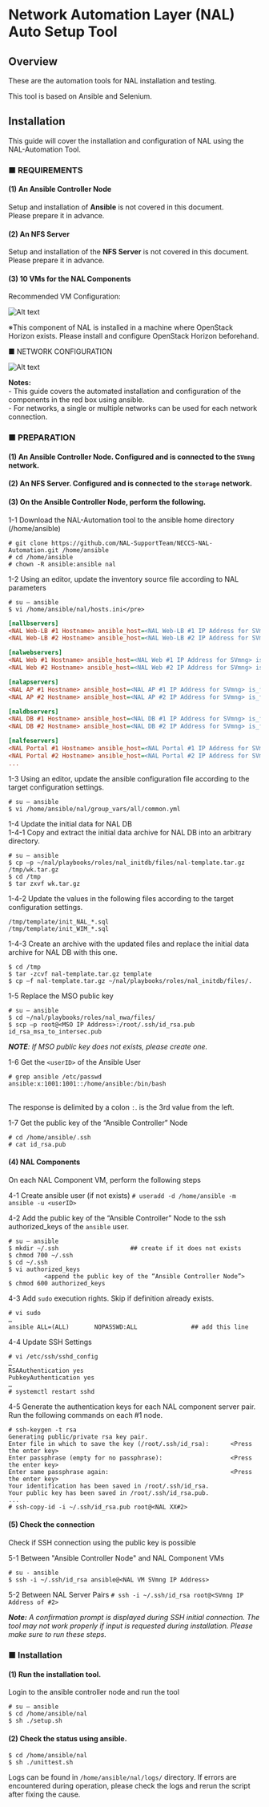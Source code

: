 # Network Automation Layer (NAL) Auto Setup Tool

## Overview
These are the automation tools for NAL installation and testing.

This tool is based on Ansible and Selenium.

## Installation
This guide will cover the installation and configuration of NAL using the NAL-Automation Tool.

### ■ REQUIREMENTS 
#### (1)  An Ansible Controller Node

Setup and installation of **Ansible** is not covered in this document.
</br>Please prepare it in advance.

#### (2) An NFS Server 

Setup and installation of the **NFS Server** is not covered in this document.
</br>Please prepare it in advance.

#### (3) 10 VMs for the NAL Components

Recommended VM Configuration:

![Alt text](images/required_vm_specs.png)

※This component of NAL is installed in a machine where OpenStack Horizon exists. Please install and configure OpenStack Horizon beforehand.
   
■ NETWORK CONFIGURATION

![Alt text](images/network_config.png)

**Notes:**
</br> - This guide covers the automated installation and configuration of the components in the red box using ansible.
</br> - For networks, a single or multiple networks can be used for each network connection.

### ■ PREPARATION
#### (1) An Ansible Controller Node. Configured and is connected to the `SVmng` network.
#### (2) An NFS Server. Configured and is connected to the `storage` network.
#### (3) On the Ansible Controller Node, perform the following.
1-1 Download the NAL-Automation tool to the ansible home directory (/home/ansible)
```
# git clone https://github.com/NAL-SupportTeam/NECCS-NAL-Automation.git /home/ansible
# cd /home/ansible
# chown -R ansible:ansible nal
```

1-2 Using an editor, update the inventory source file according to NAL parameters
```
# su – ansible
$ vi /home/ansible/nal/hosts.ini</pre>
```
```ini
[nallbservers]
<NAL Web-LB #1 Hostname> ansible_host=<NAL Web-LB #1 IP Address for SVmng> is_first_active_node=active  index=0
<NAL Web-LB #2 Hostname> ansible_host=<NAL Web-LB #2 IP Address for SVmng> is_first_active_node=standby index=1

[nalwebservers]
<NAL Web #1 Hostname> ansible_host=<NAL Web #1 IP Address for SVmng> is_first_active_node=active  index=0
<NAL Web #2 Hostname> ansible_host=<NAL Web #2 IP Address for SVmng> is_first_active_node=active  index=1

[nalapservers]
<NAL AP #1 Hostname> ansible_host=<NAL AP #1 IP Address for SVmng> is_first_active_node=active  index=0
<NAL AP #2 Hostname> ansible_host=<NAL AP #2 IP Address for SVmng> is_first_active_node=standby index=1

[naldbservers]
<NAL DB #1 Hostname> ansible_host=<NAL DB #1 IP Address for SVmng> is_first_active_node=active  index=0
<NAL DB #2 Hostname> ansible_host=<NAL DB #2 IP Address for SVmng> is_first_active_node=standby index=1

[nalfeservers]
<NAL Portal #1 Hostname> ansible_host=<NAL Portal #1 IP Address for SVmng>  is_first_active_node=active  index=0
<NAL Portal #2 Hostname> ansible_host=<NAL Portal #2 IP Address for SVmng>  is_first_active_node=active  index=1
...
  ```

1-3 Using an editor, update the ansible configuration file according to the target configuration settings.
```
# su – ansible
$ vi /home/ansible/nal/group_vars/all/common.yml
```

1-4 Update the initial data for NAL DB
</br>1-4-1 Copy and extract the initial data archive for NAL DB into an arbitrary directory.
```
# su – ansible
$ cp –p ~/nal/playbooks/roles/nal_initdb/files/nal-template.tar.gz /tmp/wk.tar.gz
$ cd /tmp
$ tar zxvf wk.tar.gz
```
1-4-2 Update the values in the following files according to the target configuration settings.
```
/tmp/template/init_NAL_*.sql
/tmp/template/init_WIM_*.sql
```
1-4-3 Create an archive with the updated files and replace the initial data archive for NAL DB with this one.
```
$ cd /tmp
$ tar -zcvf nal-template.tar.gz template
$ cp –f nal-template.tar.gz ~/nal/playbooks/roles/nal_initdb/files/.
```

1-5 Replace the MSO public key 
```
# su – ansible
$ cd ~/nal/playbooks/roles/nal_nwa/files/
$ scp –p root@<MSO IP Address>:/root/.ssh/id_rsa.pub id_rsa_msa_to_intersec.pub
```
   _**NOTE**: If MSO public key does not exists, please create one._
   
1-6 Get the `<userID>` of the Ansible User
```
# grep ansible /etc/passwd
ansible:x:1001:1001::/home/ansible:/bin/bash
```
</br> The response is delimited by a colon `:`. <userID> is the 3rd value from the left.

1-7 Get the public key of the “Ansible Controller” Node
```
# cd /home/ansible/.ssh
# cat id_rsa.pub
```

#### (4) NAL Components
On each NAL Component VM, perform the following steps

4-1 Create ansible user (if not exists)
`# useradd -d /home/ansible -m ansible -u <userID>`

4-2 Add the public key of the “Ansible Controller” Node to the ssh authorized_keys of the `ansible` user.
```
# su – ansible
$ mkdir ~/.ssh                    ## create if it does not exists
$ chmod 700 ~/.ssh
$ cd ~/.ssh
$ vi authorized_keys
          <append the public key of the “Ansible Controller Node”>
$ chmod 600 authorized_keys
```

4-3 Add `sudo` execution rights. Skip if definition already exists.
```
# vi sudo
…
ansible ALL=(ALL)       NOPASSWD:ALL               ## add this line
```

4-4 Update SSH Settings
```
# vi /etc/ssh/sshd_config
…
RSAAuthentication yes
PubkeyAuthentication yes
…
# systemctl restart sshd
```

4-5 Generate the authentication keys for each NAL component server pair. <br/>
Run the following commands on each #1 node.
```
# ssh-keygen -t rsa
Generating public/private rsa key pair.
Enter file in which to save the key (/root/.ssh/id_rsa):      <Press the enter key>
Enter passphrase (empty for no passphrase):                   <Press the enter key>
Enter same passphrase again:                                  <Press the enter key>
Your identification has been saved in /root/.ssh/id_rsa.
Your public key has been saved in /root/.ssh/id_rsa.pub.
...
# ssh-copy-id -i ~/.ssh/id_rsa.pub root@<NAL XX#2>
```

#### (5) Check the connection
Check if SSH connection using the public key is possible

5-1 Between "Ansible Controller Node" and NAL Component VMs
```
# su - ansible
$ ssh -i ~/.ssh/id_rsa ansible@<NAL VM SVmng IP Address>
```

5-2 Between NAL Server Pairs
`# ssh -i ~/.ssh/id_rsa root@<SVmng IP Address of #2>`

_**Note:** A confirmation prompt is displayed during SSH initial connection. The tool may not work properly if input is requested during installation. Please make sure to run these steps._

### ■ Installation
#### (1)	Run the installation tool. 
Login to the ansible controller node and run the tool
```
# su – ansible
$ cd /home/ansible/nal
$ sh ./setup.sh 
```

#### (2)	Check the status using ansible.
```
$ cd /home/ansible/nal
$ sh ./unittest.sh
```

Logs can be found in `/home/ansible/nal/logs/` directory.
If errors are encountered during operation, please check the logs and rerun the script after fixing the cause.
